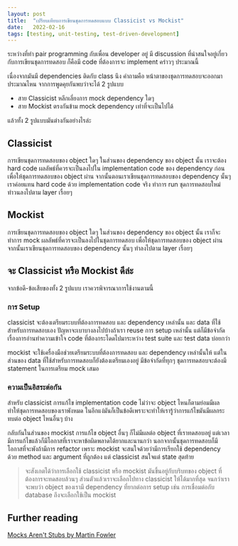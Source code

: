 ```yaml
---
layout: post
title:  "เปรียบเทียบการเขียนชุดการทดสอบแบบ Classicist vs Mockist"
date:   2022-02-16
tags: [testing, unit-testing, test-driven-development]
---
```


ระหว่างที่ทำ pair programming กับเพื่อน developer อยู่ มี discussion ที่น่าสนใจอยู่เกี่ยวกับการเขียนชุดการทดสอบ ก็คือมี code ที่ต้องการจะ implement คร่าวๆ ประมาณนี้

<script src="https://gist.github.com/raksit31667/3db4f162c2c40502d38d04dc87393e94.js"></script>

<script src="https://gist.github.com/raksit31667/a9abb5325efb8bbe0745fb48ab15726b.js"></script>

<script src="https://gist.github.com/raksit31667/3f5ad4a5bd6d0e7490ee07e1f5a82669.js"></script>

เนื่องจากมันมี dependencies ติดกับ class นึง คำถามคือ หน้าตาของชุดการทดสอบจะออกมาประมาณไหน จากการพูดคุยกันพบว่าจะได้ 2 รูปแบบ

- สาย Classicist หลีกเลี่ยงการ mock dependency ใดๆ
- สาย Mockist ตรงกันข้าม mock dependency เท่าที่จะเป็นไปได้

แล้วทั้ง 2 รูปแบบมันต่างกันอย่างไรล่ะ

## Classicist
การเขียนชุดการทดสอบของ object ใดๆ ในส่วนของ dependency ของ object นั้น เราจะต้อง hard code ผลลัพธ์ที่ควรจะเป็นลงไปใน implementation code ของ dependency ก่อน เพื่อให้ชุดการทดสอบของ object ผ่าน จากนั้นตอนเราเขียนชุดการทดสอบของ dependency นั้นๆ เราค่อยแทน hard code ด้วย implementation code จริง ทำการ run ชุดการทดสอบใหม่ ทำวนลงไปตาม layer เรื่อยๆ  

<script src="https://gist.github.com/raksit31667/05e50f5824fff3cc68a4409a5f5254bf.js"></script>

<script src="https://gist.github.com/raksit31667/5884f17b30b16683595a06d7c5327b32.js"></script>

## Mockist
การเขียนชุดการทดสอบของ object ใดๆ ในส่วนของ dependency ของ object นั้น เราก็จะทำการ mock ผลลัพธ์ที่ควรจะเป็นลงไปในชุดการทดสอบ เพื่อให้ชุดการทดสอบของ object ผ่าน จากนั้นเราเขียนชุดการทดสอบของ dependency นั้นๆ ทำลงไปตาม layer เรื่อยๆ  

<script src="https://gist.github.com/raksit31667/c27477f631fd75e5a11325d827182e35.js"></script>

<script src="https://gist.github.com/raksit31667/f099bb84d41f52e52e34cf413aafbe4f.js"></script>

## จะ Classicist หรือ Mockist ดีล่ะ
จากข้อดี-ข้อเสียของทั้ง 2 รูปแบบ เราควรพิจารณาการใช้งานตามนี้

### การ Setup
classicist จะต้องเตรียมระบบที่ต้องการทดสอบ และ dependency เหล่านั้น และ data ที่ใช้สำหรับการทดสอบเอง ปัญหาจะเบาบางลงไปบ้างถ้าเรา reuse การ setup เหล่านั้น แต่ก็มีข้อจำกัดเรื่องการอ่านทำความเข้าใจ code ที่ต้องกระโดดไปมาระหว่าง test suite และ test data บ่อยกว่า  

mockist จะใช้เครื่องมือช่วยเตรียมระบบที่ต้องการทดสอบ และ dependency เหล่านั้นให้ แต่ในส่วนของ data ที่ใช้สำหรับการทดสอบก็ยังต้องเตรียมเองอยู่ มีข้อจำกัดที่ทุกๆ ชุดการทดสอบจะต้องมี statement ในการเตรียม mock เสมอ  

### ความเป็นอิสระต่อกัน
สำหรับ classicist การแก้ไข implementation code ไม่ว่าจะ object ไหนก็ตามย่อมมีผลทำให้ชุดการทดสอบของเราพังหมด ในอีกแง่มันก็เป็นข้อดีเพราะจะทำให้เรารู้ว่าการแก้ไขมันมีผลกระทบต่อ object ไหนอื่นๆ บ้าง  

กลับกันในส่วนของ mockist การแก้ไข object อื่นๆ ก็ไม่มีผลต่อ object ที่เราทดสอบอยู่ แต่เวลามีการแก้ไขแล้วก็มีโอกาสที่เราจะหาข้อผิดพลาดได้ยากและนานกว่า นอกจากนั้นชุดการทดสอบก็มีโอกาสที่จะพังถ้ามีการ refactor เพราะ mockist จะสนใจด้วยว่ามีการเรียกใช้ dependency ด้วย method และ argument ที่ถูกต้อง แต่ classicist สนใจแต่ state สุดท้าย  

> จะสังเกตได้ว่าการเลือกใช้ classicist หรือ mockist มันขึ้นอยู่กับบริบทของ object ที่ต้องการจะทดสอบล้วนๆ ส่วนตัวแล้วเราจะเลือกไปทาง classicist ให้ได้มากที่สุด จนกว่าเราจะพบว่า object ของเรามี dependency ที่ยากต่อการ setup เช่น การเชื่อมต่อกับ database ถึงจะเลือกใช้เป็น mockist

## Further reading
[Mocks Aren't Stubs by Martin Fowler](https://martinfowler.com/articles/mocksArentStubs.html)